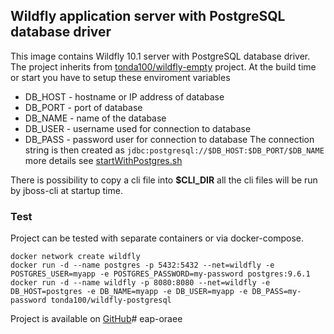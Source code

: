 ## Wildfly application server with PostgreSQL database driver

This image contains Wildfly 10.1 server with PostgreSQL database driver. The project inherits from [tonda100/wildfly-empty](https://github.com/tonda100/wildfly-empty) project. At the build time or start you have to setup these enviroment variables
* DB_HOST - hostname or IP address of database
* DB_PORT - port of database
* DB_NAME - name of the database
* DB_USER - username used for connection to database
* DB_PASS - password user for connection to database
The connection string is then created as `jdbc:postgresql://$DB_HOST:$DB_PORT/$DB_NAME` more details see [startWithPostgres.sh](https://github.com/tonda100/wildfly-postgresql/blob/master/startWithPostgres.sh)

There is possibility to copy a cli file into **$CLI_DIR** all the cli files will be run by jboss-cli at startup time.

### Test
Project can be tested with separate containers or via docker-compose.
```
docker network create wildfly
docker run -d --name postgres -p 5432:5432 --net=wildfly -e POSTGRES_USER=myapp -e POSTGRES_PASSWORD=my-password postgres:9.6.1
docker run -d --name wildfly -p 8080:8080 --net=wildfly -e DB_HOST=postgres -e DB_NAME=myapp -e DB_USER=myapp -e DB_PASS=my-password tonda100/wildfly-postgresql
```
Project is available on [GitHub](https://github.com/tonda100/wildfly-postgresql)# eap-oraee
